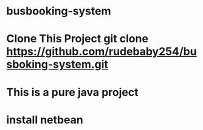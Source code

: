 # busbooking-system
# Clone This Project git clone https://github.com/rudebaby254/busboking-system.git
# This is a pure java project
# install netbean
# 

